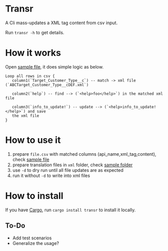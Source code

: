 # Transr

A Cli mass-updates a XML tag content from csv input.

Run `transr -h` to get details.

# How it works

Open [sample file](./file.csv), it does simple logic as below.

```
Loop all rows in csv {
   column1(`Target_Customer_Type__c`) -- match -> xml file (`ABCTarget_Customer_Type__cDEF.xml`)

   column2(`help`) -- find --> (`<help>foo</help>`) in the matched xml file

   column3(`info_to_update!`) -- update --> (`<help>info_to_update!</help>`) and save
   the xml file
}
```

# How to use it

1. prepare `file.csv` with matched columns (api_name,xml_tag,content), check
   [sample file](./file.csv)
2. prepare translation files in `xml` folder, check [sample folder](./xml/)
3. use `-d` to dry run until all file updates are as expected
4. run it without `-d` to write into xml files
   
# How to install

If you have [Cargo](https://www.rust-lang.org/tools/install),
run `cargo install transr` to install it locally.

## To-Do

- Add test scenarios
- Generalize the usage?
